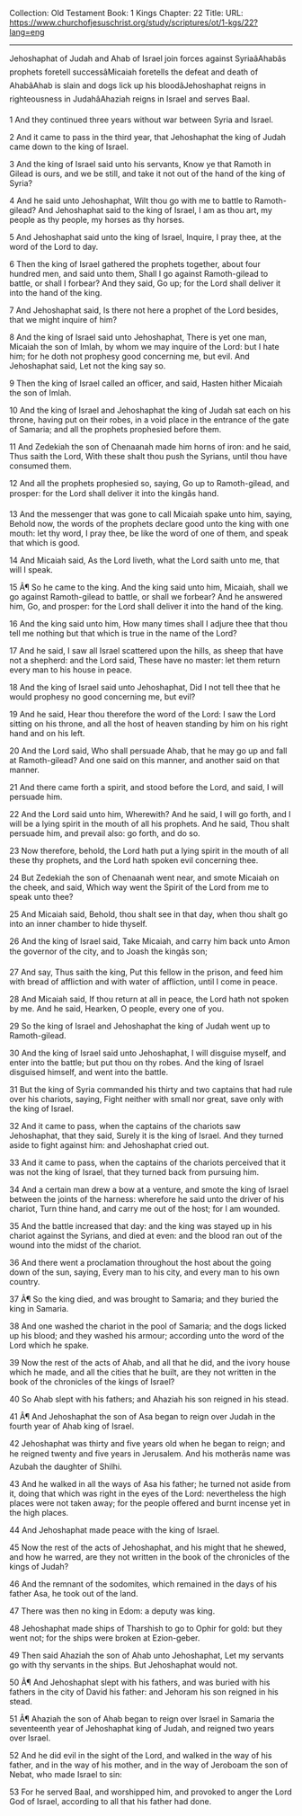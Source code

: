 Collection: Old Testament
Book: 1 Kings
Chapter: 22
Title: 
URL: https://www.churchofjesuschrist.org/study/scriptures/ot/1-kgs/22?lang=eng

---

Jehoshaphat of Judah and Ahab of Israel join forces against SyriaâAhabâs prophets foretell successâMicaiah foretells the defeat and death of AhabâAhab is slain and dogs lick up his bloodâJehoshaphat reigns in righteousness in JudahâAhaziah reigns in Israel and serves Baal.

1 And they continued three years without war between Syria and Israel.

2 And it came to pass in the third year, that Jehoshaphat the king of Judah came down to the king of Israel.

3 And the king of Israel said unto his servants, Know ye that Ramoth in Gilead is ours, and we be still, and take it not out of the hand of the king of Syria?

4 And he said unto Jehoshaphat, Wilt thou go with me to battle to Ramoth-gilead? And Jehoshaphat said to the king of Israel, I am as thou art, my people as thy people, my horses as thy horses.

5 And Jehoshaphat said unto the king of Israel, Inquire, I pray thee, at the word of the Lord to day.

6 Then the king of Israel gathered the prophets together, about four hundred men, and said unto them, Shall I go against Ramoth-gilead to battle, or shall I forbear? And they said, Go up; for the Lord shall deliver it into the hand of the king.

7 And Jehoshaphat said, Is there not here a prophet of the Lord besides, that we might inquire of him?

8 And the king of Israel said unto Jehoshaphat, There is yet one man, Micaiah the son of Imlah, by whom we may inquire of the Lord: but I hate him; for he doth not prophesy good concerning me, but evil. And Jehoshaphat said, Let not the king say so.

9 Then the king of Israel called an officer, and said, Hasten hither Micaiah the son of Imlah.

10 And the king of Israel and Jehoshaphat the king of Judah sat each on his throne, having put on their robes, in a void place in the entrance of the gate of Samaria; and all the prophets prophesied before them.

11 And Zedekiah the son of Chenaanah made him horns of iron: and he said, Thus saith the Lord, With these shalt thou push the Syrians, until thou have consumed them.

12 And all the prophets prophesied so, saying, Go up to Ramoth-gilead, and prosper: for the Lord shall deliver it into the kingâs hand.

13 And the messenger that was gone to call Micaiah spake unto him, saying, Behold now, the words of the prophets declare good unto the king with one mouth: let thy word, I pray thee, be like the word of one of them, and speak that which is good.

14 And Micaiah said, As the Lord liveth, what the Lord saith unto me, that will I speak.

15 Â¶ So he came to the king. And the king said unto him, Micaiah, shall we go against Ramoth-gilead to battle, or shall we forbear? And he answered him, Go, and prosper: for the Lord shall deliver it into the hand of the king.

16 And the king said unto him, How many times shall I adjure thee that thou tell me nothing but that which is true in the name of the Lord?

17 And he said, I saw all Israel scattered upon the hills, as sheep that have not a shepherd: and the Lord said, These have no master: let them return every man to his house in peace.

18 And the king of Israel said unto Jehoshaphat, Did I not tell thee that he would prophesy no good concerning me, but evil?

19 And he said, Hear thou therefore the word of the Lord: I saw the Lord sitting on his throne, and all the host of heaven standing by him on his right hand and on his left.

20 And the Lord said, Who shall persuade Ahab, that he may go up and fall at Ramoth-gilead? And one said on this manner, and another said on that manner.

21 And there came forth a spirit, and stood before the Lord, and said, I will persuade him.

22 And the Lord said unto him, Wherewith? And he said, I will go forth, and I will be a lying spirit in the mouth of all his prophets. And he said, Thou shalt persuade him, and prevail also: go forth, and do so.

23 Now therefore, behold, the Lord hath put a lying spirit in the mouth of all these thy prophets, and the Lord hath spoken evil concerning thee.

24 But Zedekiah the son of Chenaanah went near, and smote Micaiah on the cheek, and said, Which way went the Spirit of the Lord from me to speak unto thee?

25 And Micaiah said, Behold, thou shalt see in that day, when thou shalt go into an inner chamber to hide thyself.

26 And the king of Israel said, Take Micaiah, and carry him back unto Amon the governor of the city, and to Joash the kingâs son;

27 And say, Thus saith the king, Put this fellow in the prison, and feed him with bread of affliction and with water of affliction, until I come in peace.

28 And Micaiah said, If thou return at all in peace, the Lord hath not spoken by me. And he said, Hearken, O people, every one of you.

29 So the king of Israel and Jehoshaphat the king of Judah went up to Ramoth-gilead.

30 And the king of Israel said unto Jehoshaphat, I will disguise myself, and enter into the battle; but put thou on thy robes. And the king of Israel disguised himself, and went into the battle.

31 But the king of Syria commanded his thirty and two captains that had rule over his chariots, saying, Fight neither with small nor great, save only with the king of Israel.

32 And it came to pass, when the captains of the chariots saw Jehoshaphat, that they said, Surely it is the king of Israel. And they turned aside to fight against him: and Jehoshaphat cried out.

33 And it came to pass, when the captains of the chariots perceived that it was not the king of Israel, that they turned back from pursuing him.

34 And a certain man drew a bow at a venture, and smote the king of Israel between the joints of the harness: wherefore he said unto the driver of his chariot, Turn thine hand, and carry me out of the host; for I am wounded.

35 And the battle increased that day: and the king was stayed up in his chariot against the Syrians, and died at even: and the blood ran out of the wound into the midst of the chariot.

36 And there went a proclamation throughout the host about the going down of the sun, saying, Every man to his city, and every man to his own country.

37 Â¶ So the king died, and was brought to Samaria; and they buried the king in Samaria.

38 And one washed the chariot in the pool of Samaria; and the dogs licked up his blood; and they washed his armour; according unto the word of the Lord which he spake.

39 Now the rest of the acts of Ahab, and all that he did, and the ivory house which he made, and all the cities that he built, are they not written in the book of the chronicles of the kings of Israel?

40 So Ahab slept with his fathers; and Ahaziah his son reigned in his stead.

41 Â¶ And Jehoshaphat the son of Asa began to reign over Judah in the fourth year of Ahab king of Israel.

42 Jehoshaphat was thirty and five years old when he began to reign; and he reigned twenty and five years in Jerusalem. And his motherâs name was Azubah the daughter of Shilhi.

43 And he walked in all the ways of Asa his father; he turned not aside from it, doing that which was right in the eyes of the Lord: nevertheless the high places were not taken away; for the people offered and burnt incense yet in the high places.

44 And Jehoshaphat made peace with the king of Israel.

45 Now the rest of the acts of Jehoshaphat, and his might that he shewed, and how he warred, are they not written in the book of the chronicles of the kings of Judah?

46 And the remnant of the sodomites, which remained in the days of his father Asa, he took out of the land.

47 There was then no king in Edom: a deputy was king.

48 Jehoshaphat made ships of Tharshish to go to Ophir for gold: but they went not; for the ships were broken at Ezion-geber.

49 Then said Ahaziah the son of Ahab unto Jehoshaphat, Let my servants go with thy servants in the ships. But Jehoshaphat would not.

50 Â¶ And Jehoshaphat slept with his fathers, and was buried with his fathers in the city of David his father: and Jehoram his son reigned in his stead.

51 Â¶ Ahaziah the son of Ahab began to reign over Israel in Samaria the seventeenth year of Jehoshaphat king of Judah, and reigned two years over Israel.

52 And he did evil in the sight of the Lord, and walked in the way of his father, and in the way of his mother, and in the way of Jeroboam the son of Nebat, who made Israel to sin:

53 For he served Baal, and worshipped him, and provoked to anger the Lord God of Israel, according to all that his father had done.
